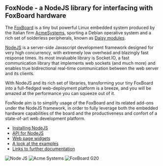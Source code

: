 ## FoxNode - a NodeJS library for interfacing with FoxBoard hardware ##

The [FoxBoard](http://www.acmesystems.it/?id=FOXG20) is a tiny but powerful Linux embedded system produced by the Italian firm [AcmeSystems](http://www.acmesystems.it/), sporting a Debian operative system and a rich set of solderless peripherals, known as [Daisy modules](http://www.acmesystems.it/?id=index_daisy).

[NodeJS](http://nodejs.org/) is a server-side Javascript development framework designed for very high concurrency, with extremely low overhead and blazingly fast response times. Its most invaluable library is Socket.IO, a fast communication library that implements web sockets (and much more) and enables true bidirectional real-time communication between the web server and its clients.

With NodeJS and its rich set of libraries, transforming your tiny FoxBoard into a full-fledged web-deployment platform is a breeze, and you will be amazed at the performance you can squeeze out of it.

FoxNode aim is to simplify usage of the FoxBoard and its related add-ons under the NodeJS framework, in order to fully leverage both the embedded hardware capabilities of the board and the productiveness and confort of a state-of-art web development platform.

- [Installing NodeJS](wiki/Installing)
- [API for NodeJS](wiki/API)
- [Web page widgets](wiki/Widgets)
- [A look at the examples](wiki/Examples)
- [Links to further documentation](wiki/Links)

![Node JS](http://nodejs.org/logos/nodejs.png)
![Acme Systems](http://www.acmesystems.it/images/LogoAcmeSystemsBlue_160.png)
![FoxBoard G20](http://www.acmesystems.it/www/FOXG20/foxg20.jpg)
